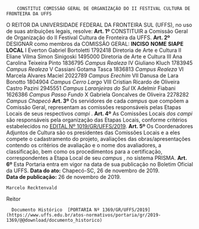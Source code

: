         CONSTITUI COMISSÃO GERAL DE ORGANIZAÇÃO DO II FESTIVAL CULTURA DE FRONTEIRA DA UFFS  

 O REITOR DA UNIVERSIDADE FEDERAL DA FRONTEIRA SUL (UFFS), no uso de suas atribuições legais, resolve:   **Art. 1º**  CONSTITUIR a Comissão Geral de Organização do II Festival Cultura de Fronteira da UFFS.   **Art. 2º**  DESIGNAR como membros da COMISSÃO GERAL:     **INCISO**   **NOME**   **SIAPE**   **LOCAL**     I   Everton Gabriel Bortoletti   1792418   Diretoria de Arte e Cultura     II   Eliane Vilma Simon Sinigoski   1495000   Diretoria de Arte e Cultura     III   Ana Carolina Teixeira Pinto   1836795   *Campus Realeza*     IV   Giuliano Kluch   1783945   *Campus Realeza*     V   Cassiani Gotama Tasca   1836813   *Campus Realeza*     VI   Marcela Alvares Maciel   2022789   *Campus Erechim*     VII   Danusa de Lara Bonotto   1804904   *Campus Cerro Largo*     VIII   Cristian Ricardo de Oliveira Castro Pazini   2945551   *Campus Laranjeiras do Sul*     IX   Adelmir Fiabani   1626386   *Campus Passo Fundo*     X   Gabriela Goncalves de Oliveira   2278282   *Campus Chapecó*       **Art. 3º**  Os servidores de cada *campus*  que compõem a Comissão Geral, representam as comissões responsáveis pelas Etapas Locais de seus respectivos *campi* .   **Art. 4º**  As Comissões Locais *dos campi*  são responsáveis pela organização das Etapas Locais, conforme critérios estabelecidos no [EDITAL Nº 1019/GR/UFFS/2019](https://www.uffs.edu.br/atos-normativos/edital/gr/2019-1019).   **Art. 5º**  Os Coordenadores Adjuntos de Cultura são os presidentes das Comissões Locais e a eles compete o cadastramento do projeto, avaliações das obras/apresentações contendo os critérios de avaliação e o nome dos avaliadores, a classificação, bem como os procedimentos para a certificação, correspondentes a Etapa Local de seu *campus* , no sistema PRISMA.   **Art. 6º**  Esta Portaria entra em vigor na data de sua publicação no Boletim Oficial da UFFS.        **Data do ato:** Chapecó-SC, 26 de novembro de 2019.   
 **Data de publicação:**  26 de novembro de 2019. 

    Marcelo Recktenvald   
 Reitor 

      Documento Histórico  [PORTARIA Nº 1369/GR/UFFS/2019](https://www.uffs.edu.br/atos-normativos/portaria/gr/2019-1369/@@download/documento_historico)     
      